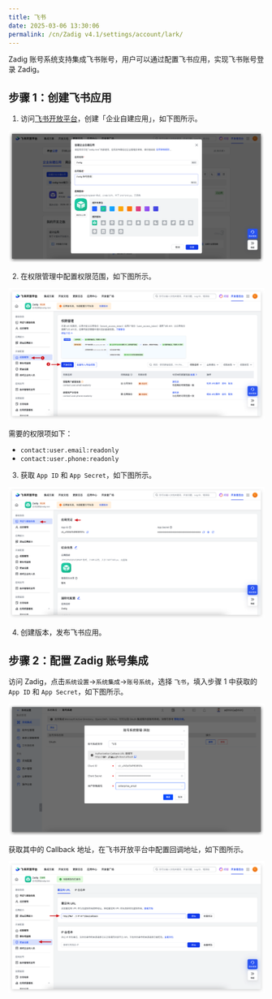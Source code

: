 ```yaml
---
title: 飞书
date: 2025-03-06 13:30:06
permalink: /cn/Zadig v4.1/settings/account/lark/
---
```


Zadig 账号系统支持集成飞书账号，用户可以通过配置飞书应用，实现飞书账号登录 Zadig。

## 步骤 1：创建飞书应用

1. 访问[飞书开放平台](https://open.feishu.cn/)，创建「企业自建应用」，如下图所示。

![lark](../../../../_images/lark_account_1.png)

2. 在权限管理中配置权限范围，如下图所示。

![lark](../../../../_images/lark_account_2.png)

需要的权限项如下：

- `contact:user.email:readonly`
- `contact:user.phone:readonly`

3. 获取 `App ID` 和 `App Secret`，如下图所示。
   
![lark](../../../../_images/lark_account_3.png)

4. 创建版本，发布飞书应用。

## 步骤 2：配置 Zadig 账号集成

访问 Zadig，点击`系统设置`->`系统集成`->`账号系统`，选择 `飞书`，填入步骤 1 中获取的 `App ID` 和 `App Secret`，如下图所示。

![lark](../../../../_images/lark_account_4.png)

获取其中的 Callback 地址，在飞书开放平台中配置回调地址，如下图所示。

![lark](../../../../_images/lark_account_5.png)